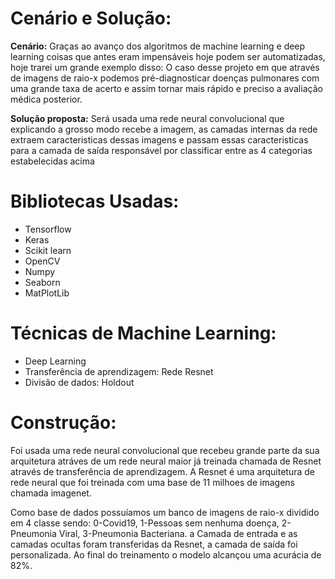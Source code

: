 # Cenário e Solução:

**Cenário:** Graças ao avanço dos algoritmos de machine learning e deep learning coisas que antes eram impensáveis hoje podem ser automatizadas, hoje trarei um grande exemplo disso: O caso desse projeto em que através de imagens de raio-x podemos pré-diagnosticar doenças pulmonares com uma grande taxa de acerto e assim tornar mais rápido e preciso a avaliação médica posterior.

**Solução proposta:** Será usada uma rede neural convolucional que explicando a grosso modo recebe a imagem, as camadas internas da rede extraem caracteristicas dessas imagens e passam essas caracteristicas para a camada de saída responsável por classificar entre as 4 categorias estabelecidas acima

# Bibliotecas Usadas:

* Tensorflow
* Keras
* Scikit learn
* OpenCV
* Numpy
* Seaborn
* MatPlotLib

# Técnicas de Machine Learning:
* Deep Learning
* Transferência de aprendizagem: Rede Resnet
* Divisão de dados: Holdout


# Construção:

Foi usada uma rede neural convolucional que recebeu grande parte da sua arquitetura atráves de um rede neural maior já treinada chamada de Resnet através de transferência de aprendizagem. A Resnet é uma arquitetura de rede neural que foi treinada com uma base de 11 milhoes de imagens chamada imagenet.

Como base de dados possuíamos um banco de imagens de raio-x dividido em 4 classe sendo: 0-Covid19, 1-Pessoas sem nenhuma doença, 2-Pneumonia Viral, 3-Pneumonia Bacteriana. a Camada de entrada e as camadas ocultas foram transferidas da Resnet, a camada de saída foi personalizada. Ao final do treinamento o modelo alcançou uma acurácia de 82%. 

